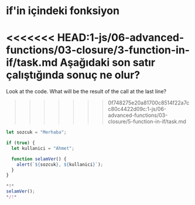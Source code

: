 
# if'in içindeki fonksiyon

<<<<<<< HEAD:1-js/06-advanced-functions/03-closure/3-function-in-if/task.md
Aşağıdaki son satır çalıştığında sonuç ne olur?
=======
Look at the code. What will be the result of the call at the last line?
>>>>>>> 0f748275e20a81700c8514f22a7cc80c4422d09c:1-js/06-advanced-functions/03-closure/5-function-in-if/task.md

```js run
let sozcuk = "Merhaba";

if (true) {
  let kullanici = "Ahmet";

  function selamVer() {
    alert(`${sozcuk}, ${kullanici}`);
  }
}

*!*
selamVer();
*/!*
```

